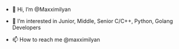 - 👋 Hi, I’m @Maxximilyan
- 👀 I’m interested in Junior, Middle, Senior C/C++, Python, Golang Developers 

- 📫 How to reach me @maxximilyan 

